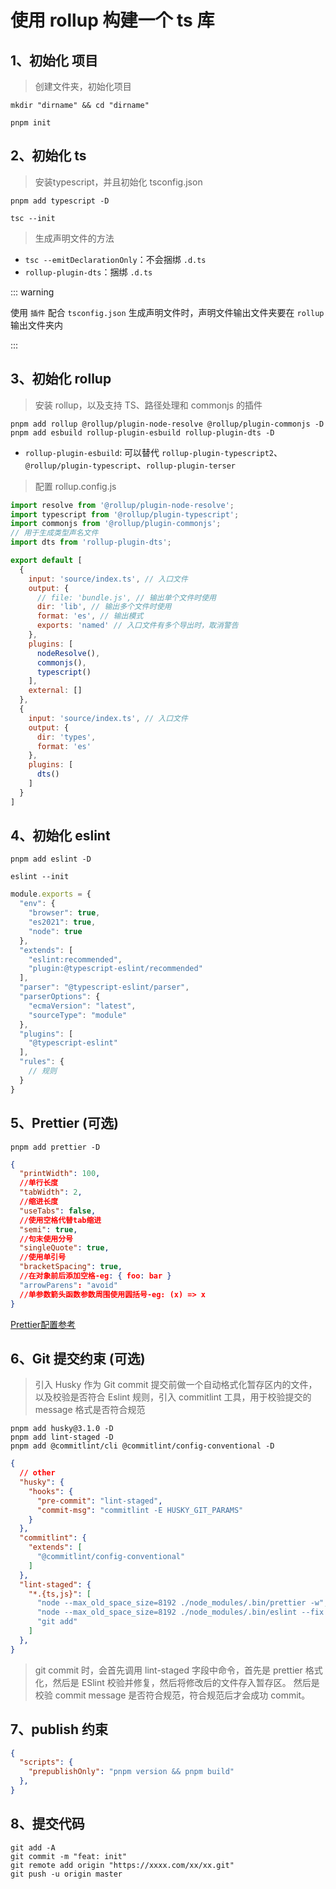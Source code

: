 # 使用 rollup 构建一个 ts 库

## 1、初始化 项目

> 创建文件夹，初始化项目

```shell
mkdir "dirname" && cd "dirname"

pnpm init
```

## 2、初始化 ts

> 安装typescript，并且初始化 tsconfig.json

```shell
pnpm add typescript -D

tsc --init

```

> 生成声明文件的方法

* `tsc --emitDeclarationOnly`：不会捆绑 `.d.ts`
* `rollup-plugin-dts`：捆绑 `.d.ts`

::: warning

使用 `插件` 配合 `tsconfig.json` 生成声明文件时，声明文件输出文件夹要在 `rollup` 输出文件夹内

:::


## 3、初始化 rollup

> 安装 rollup，以及支持 TS、路径处理和 commonjs 的插件

```shell
pnpm add rollup @rollup/plugin-node-resolve @rollup/plugin-commonjs -D
pnpm add esbuild rollup-plugin-esbuild rollup-plugin-dts -D
```
* `rollup-plugin-esbuild`: 可以替代 `rollup-plugin-typescript2`、`@rollup/plugin-typescript`、`rollup-plugin-terser`


> 配置 rollup.config.js

```javascript
import resolve from '@rollup/plugin-node-resolve';
import typescript from '@rollup/plugin-typescript';
import commonjs from '@rollup/plugin-commonjs';
// 用于生成类型声名文件
import dts from 'rollup-plugin-dts';

export default [
  {
    input: 'source/index.ts', // 入口文件
    output: {
      // file: 'bundle.js', // 输出单个文件时使用
      dir: 'lib', // 输出多个文件时使用
      format: 'es', // 输出模式
      exports: 'named' // 入口文件有多个导出时，取消警告
    },
    plugins: [
      nodeResolve(),
      commonjs(),
      typescript()
    ],
    external: []
  },
  {
    input: 'source/index.ts', // 入口文件
    output: {
      dir: 'types',
      format: 'es'
    },
    plugins: [
      dts()
    ]
  }
]

```

## 4、初始化 eslint

```shell
pnpm add eslint -D

eslint --init
```

```javascript
module.exports = {
  "env": {
    "browser": true,
    "es2021": true,
    "node": true
  },
  "extends": [
    "eslint:recommended",
    "plugin:@typescript-eslint/recommended"
  ],
  "parser": "@typescript-eslint/parser",
  "parserOptions": {
    "ecmaVersion": "latest",
    "sourceType": "module"
  },
  "plugins": [
    "@typescript-eslint"
  ],
  "rules": {
    // 规则
  }
}
```

## 5、Prettier (可选)

```shell
pnpm add prettier -D
```

```json lines
{
  "printWidth": 100,
  //单行长度
  "tabWidth": 2,
  //缩进长度
  "useTabs": false,
  //使用空格代替tab缩进
  "semi": true,
  //句末使用分号
  "singleQuote": true,
  //使用单引号
  "bracketSpacing": true,
  //在对象前后添加空格-eg: { foo: bar }
  "arrowParens": "avoid"
  //单参数箭头函数参数周围使用圆括号-eg: (x) => x
}
```

[Prettier配置参考](https://prettier.io/docs/en/options.html)


## 6、Git 提交约束 (可选)

> 引入 Husky 作为 Git commit 提交前做一个自动格式化暂存区内的文件，以及校验是否符合 Eslint 规则，引入 commitlint 工具，用于校验提交的 message 格式是否符合规范

```shell
pnpm add husky@3.1.0 -D
pnpm add lint-staged -D
pnpm add @commitlint/cli @commitlint/config-conventional -D
```

```json lines
{
  // other
  "husky": {
    "hooks": {
      "pre-commit": "lint-staged",
      "commit-msg": "commitlint -E HUSKY_GIT_PARAMS"
    }
  },
  "commitlint": {
    "extends": [
      "@commitlint/config-conventional"
    ]
  },
  "lint-staged": {
    "*.{ts,js}": [
      "node --max_old_space_size=8192 ./node_modules/.bin/prettier -w",
      "node --max_old_space_size=8192 ./node_modules/.bin/eslint --fix --color",
      "git add"
    ]
  },
}
```

> git commit 时，会首先调用 lint-staged 字段中命令，首先是 prettier 格式化，然后是 ESlint 校验并修复，然后将修改后的文件存入暂存区。 然后是校验 commit message 是否符合规范，符合规范后才会成功
> commit。

## 7、publish 约束

```json lines
{
  "scripts": {
    "prepublishOnly": "pnpm version && pnpm build"
  },
}
```

## 8、提交代码

```shell
git add -A
git commit -m "feat: init"
git remote add origin "https://xxxx.com/xx/xx.git"
git push -u origin master
```
